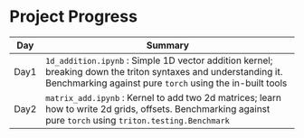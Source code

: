 # Project Progress

| **Day** | **Summary**|
|-----|--------------------------|
|Day1  | `1d_addition.ipynb` : Simple 1D vector addition kernel; breaking down the triton syntaxes and understanding it. Benchmarking against pure `torch` using the in-built tools |
|Day2  | `matrix_add.ipynb` : Kernel to add two 2d matrices; learn how to write 2d grids, offsets. Benchmarking against pure `torch` using `triton.testing.Benchmark` |
